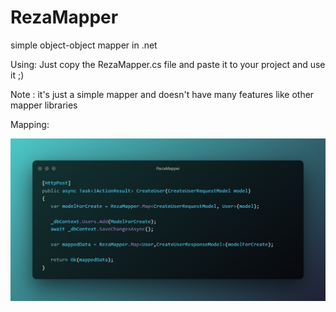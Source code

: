 # RezaMapper

simple object-object mapper in .net 

Using:
Just copy the RezaMapper.cs file and paste it to your project and use it ;)

Note : it's just a simple mapper and doesn't have many features like other mapper libraries

Mapping:

![alt text](https://github.com/RezaBagheri8/RezaMapper/blob/main/Using.png)
